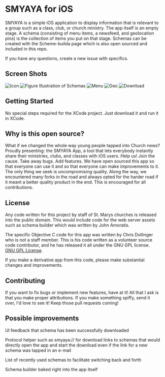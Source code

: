 SMYAYA for iOS
===========

SMYAYA is a simple iOS application to display information that is relevant to a group such as a class, club, or church ministry. The app itself is an empty stage. A schema (consisting of menu items, a newsfeed, and geolocation pins) is the collection of items you put on that stage. Schemas can be created with the Scheme-builda page which is also open sourced and included in this repo.

If you have any questions, create a new issue with specifics.

## Screen Shots
![Icon](http://i.imgur.com/AQsXxHV.png)
![Figure Illustration of Schemas](http://i.imgur.com/SfKkCtD.jpg)
![Menu](http://i.imgur.com/B5mIwcu.png?1)
![Geo](http://i.imgur.com/ztyxIx4.png?1)
![Download](http://i.imgur.com/h94GCoz.png?1)

## Getting Started
No special steps required for the XCode project. Just download it and run it in XCode.

## Why is this open source?
What if we changed the whole way young people tapped into Church news? Proudly presenting: the SMYAYA App, a tool that lets everybody instantly share their ministries, clubs, and classes with iOS users. Help us! Join the cause. Take away bugs. Add features. We have open sourced this app so that everyone can use it and so that everyone can make improvements to it. The only thing we seek is uncompromising quality. Along the way, we encountered many forks in the road and always opted for the harder road if it meant a better quality product in the end. This is encouraged for all contributions.

## License
Any code written for this project by staff of St. Marys churches is released into the public domain. This would include code for the web server assets such as schema builder which was written by John Amoratis. 

The specific Objective C code for this app was written by Chris Dollinger who is not a staff member. This is his code written as a volunteer source code contributor, and he has released it all under the GNU GPL license. [GNU GPL License](http://www.gnu.org/licenses/).

If you make a derivative app from this code, please make substantial changes and improvements.

## Contributing
If you want to fix bugs or implement new features, have at it! All that I ask is that you make proper attributions. If you make something spiffy, send it over, I'd love to see it! Keep those pull requests coming!


## Possible improvements
UI feedback that schema has been successfully downloaded

Protocol helper such as smyaya:// for download links to schemas that would directly open the app and start the download even if the link for a new schema was tapped in an e-mail

List of recently used schemas to facilitate switching back and forth

Schema builder baked right into the app itself
